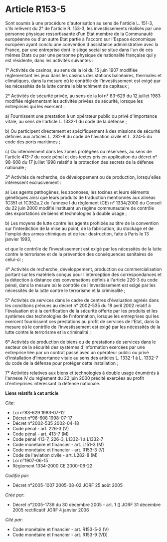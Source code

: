 # Article R153-5

Sont soumis à une procédure d'autorisation au sens de l'article L. 151-3, s'ils relèvent du 2° de l'article R. 153-3, les
investissements réalisés par une personne physique ressortissante d'un Etat membre de la Communauté européenne ou d'un autre
Etat partie à l'accord sur l'Espace économique européen ayant conclu une convention d'assistance administrative avec la
France, par une entreprise dont le siège social se situe dans l'un de ces mêmes Etats ou par une personne physique de
nationalité française qui y est résidente, dans les activités suivantes :

1° Activités de casinos, au sens de la loi du 15 juin 1907 modifiée réglementant les jeux dans les casinos des stations
balnéaires, thermales et climatiques, dans la mesure où le contrôle de l'investissement est exigé par les nécessités de la
lutte contre le blanchiment de capitaux ;

2° Activités de sécurité privée, au sens de la loi n° 83-629 du 12 juillet 1983 modifiée réglementant les activités privées
de sécurité, lorsque les entreprises qui les exercent :

a) Fournissent une prestation à un opérateur public ou privé d'importance vitale, au sens de l'article L. 1332-1 du code de
la défense ;

b) Ou participent directement et spécifiquement à des missions de sécurité définies aux articles L. 282-8 du code de
l'aviation civile et L. 324-5 du code des ports maritimes ;

c) Ou interviennent dans les zones protégées ou réservées, au sens de l'article 413-7 du code pénal et des textes pris en
application du décret n° 98-608 du 17 juillet 1998 relatif à la protection des secrets de la défense nationale ;

3° Activités de recherche, de développement ou de production, lorsqu'elles intéressent exclusivement :

a) Les agents pathogènes, les zoonoses, les toxines et leurs éléments génétiques ainsi que leurs produits de traduction
mentionnés aux alinéas 1C351 et 1C352a.2 de l'annexe I du règlement (CE) n° 1334/2000 du Conseil du 22 juin 2000 modifié
instituant un régime communautaire de contrôle des exportations de biens et technologies à double usage ;

b) Les moyens de lutte contre les agents prohibés au titre de la convention sur l'interdiction de la mise au point, de la
fabrication, du stockage et de l'emploi des armes chimiques et de leur destruction, faite à Paris le 13 janvier 1993,

et que le contrôle de l'investissement est exigé par les nécessités de la lutte contre le terrorisme et de la prévention des
conséquences sanitaires de celui-ci ;

4° Activités de recherche, développement, production ou commercialisation portant sur les matériels conçus pour
l'interception des correspondances et la détection à distance des conversations définis à l'article 226-3 du code pénal, dans
la mesure où le contrôle de l'investissement est exigé par les nécessités de la lutte contre le terrorisme et la
criminalité ;

5° Activités de services dans le cadre de centres d'évaluation agréés dans les conditions prévues au décret n° 2002-535 du 18
avril 2002 relatif à l'évaluation et à la certification de la sécurité offerte par les produits et les systèmes des
technologies de l'information, lorsque les entreprises qui les exercent fournissent ces prestations au profit de services de
l'Etat, dans la mesure où le contrôle de l'investissement est exigé par les nécessités de la lutte contre le terrorisme et la
criminalité ;

6° Activités de production de biens ou de prestations de services dans le secteur de la sécurité des systèmes d'information
exercées par une entreprise liée par un contrat passé avec un opérateur public ou privé d'installation d'importance vitale au
sens des articles L. 1332-1 à L. 1332-7 du code de la défense pour protéger cette installation ;

7° Activités relatives aux biens et technologies à double usage énumérés à l'annexe IV du règlement du 22 juin 2000 précité
exercées au profit d'entreprises intéressant la défense nationale.

**Liens relatifs à cet article**

_Cite_:

  - Loi n°83-629 1983-07-12
  - Décret n°98-608 1998-07-17
  - Décret n°2002-535 2002-04-18
  - Code pénal - art. 226-3 (V)
  - Code pénal - art. 413-7 (M)
  - Code pénal 413-7, 226-3, L1332-1 à L1332-7
  - Code monétaire et financier - art. L151-3 (M)
  - Code monétaire et financier - art. R153-3 (V)
  - Code de l'aviation civile - art. L282-8 (M)
  - Loi n°1907-06-15
  - Règlement 1334-2000 CE 2000-06-22

_Codifié par_:

  - Décret n°2005-1007 2005-08-02 JORF 25 août 2005

_Créé par_:

  - Décret n°2005-1739 du 30 décembre 2005 - art. 1 () JORF 31 décembre 2005 rectificatif JORF 4 janvier 2006

_Cité par_:

  - Code monétaire et financier - art. R153-5-2 (V)
  - Code monétaire et financier - art. R153-9 (VD)
